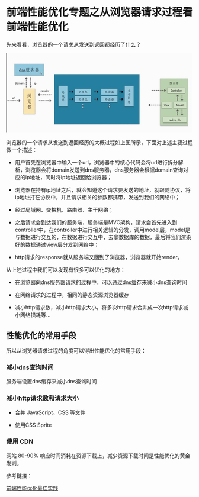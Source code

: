 # 前端性能优化专题之从浏览器请求过程看前端性能优化

先来看看，浏览器的一个请求从发送到返回都经历了什么？

<img src="../images/topic01-1.jpg">

浏览器的一个请求从发送到返回经历的大概过程如上图所示，下面对上述主要过程做一个描述：

* 用户首先在浏览器中输入一个url，浏览器中的核心代码会将url进行拆分解析，浏览器会将domain发送到dns服务器，dns服务器会根据domain查询对应的ip地址，同时将ip地址返回给浏览器；

* 浏览器在持有ip地址之后，就会知道这个请求要发送的地址，就跟随协议，将ip地址打在协议中，并且请求相关的参数都携带，发送到我们的网络中；

* 经过局域网、交换机、路由器、主干网络；

* 之后请求会到达我们的服务端，服务端是MVC架构，请求会首先进入到controller中，在controller中进行相关逻辑的分发，调用model层，model是与数据进行交互的，在数据进行交互中，去拿数据库的数据，最后将我们渲染好的数据通过view层分发到网络中；

* http请求的response就从服务端又回到了浏览器，浏览器就开始render。

从上述过程中我们可以发现有很多可以优化的地方：

* 在浏览器向dns服务器请求的过程中，可以通过dns缓存来减小dns查询时间

* 在网络请求的过程中，相同的静态资源浏览器缓存

* 减小http请求数，减小http请求大小，将多次http请求合并成一次http请求减小网络损耗等...

## 性能优化的常用手段

所以从浏览器请求过程的角度可以得出性能优化的常用手段：

### 减小dns查询时间

服务端设置dns缓存来减小dns查询时间

### 减小http请求数和请求大小

* 合并 JavaScript、CSS 等文件

* 使用CSS Sprite

### 使用 CDN

网站 80-90% 响应时间消耗在资源下载上，减少资源下载时间是性能优化的黄金发则。


参考链接：

[前端性能优化最佳实践](https://csspod.com/frontend-performance-best-practices/)


